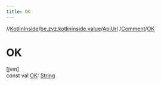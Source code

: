 ```yaml
---
title: OK
---
```

//[KotlinInside](../../../../index.html)/[be.zvz.kotlininside.value](../../index.html)/[ApiUrl](../index.html)
/[Comment](index.html)/[OK](-o-k.html)

# OK

[jvm]\
const val [OK](-o-k.html): [String](https://kotlinlang.org/api/latest/jvm/stdlib/kotlin/-string/index.html)




